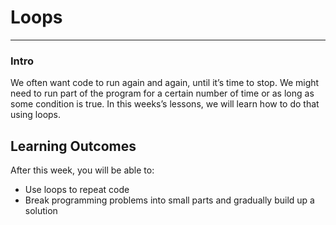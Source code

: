# Loops

---

### Intro

We often want code to run again and again, until it’s time to stop. We might need to run part of the program for a certain number of time or as long as some condition is true. In this weeks’s lessons, we will learn how to do that using loops.

## **Learning Outcomes**

After this week, you will be able to:

- Use loops to repeat code
- Break programming problems into small parts and gradually build up a solution
